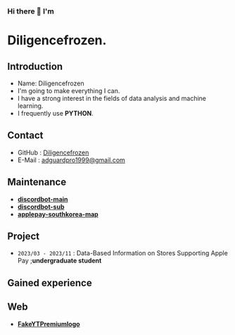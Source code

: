 ### Hi there 👋 I'm

<!--
**diligencefrozen/diligencefrozen** is a ✨ _special_ ✨ repository because its `README.md` (this file) appears on your GitHub profile.

Here are some ideas to get you started:

- 🔭 I’m currently working on ...
- 🌱 I’m currently learning ...
- 👯 I’m looking to collaborate on ...
- 🤔 I’m looking for help with ...
- 💬 Ask me about ...
- 📫 How to reach me: ...
- 😄 Pronouns: ...
- ⚡ Fun fact: ...
-->

# Diligencefrozen.

## Introduction

- Name: Diligencefrozen
- I'm going to make everything I can.
- I have a strong interest in the fields of data analysis and machine learning.
- I frequently use **PYTHON**.

## Contact

- GitHub : [Diligencefrozen](https://github.com/diligencefrozen)
- E-Mail : [adguardpro1999@gmail.com](mailto:adguardpro1999@gmail.com)

## Maintenance

- [**discordbot-main**](https://github.com/diligencefrozen/discordbot-main)
- [**discordbot-sub**](https://github.com/diligencefrozen/discordbot-sub)
- [**applepay-southkorea-map**](https://github.com/diligencefrozen/applepay-southkorea-map)

## Project

- `2023/03 - 2023/11` : Data-Based Information on Stores Supporting Apple Pay ;**undergraduate student**

## Gained experience

## Web
- [**FakeYTPremiumlogo**](https://github.com/diligencefrozen/FakeYTPremiumlogo)


